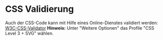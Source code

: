 # CSS Validierung

Auch der CSS-Code kann mit Hilfe eines Online-Dienstes validiert werden: [W3C-CSS-Validator](http://jigsaw.w3.org/css-validator/) **Hinweis:** Unter "Weitere Optionen" das Profile "CSS Level 3 + SVG" wählen.
